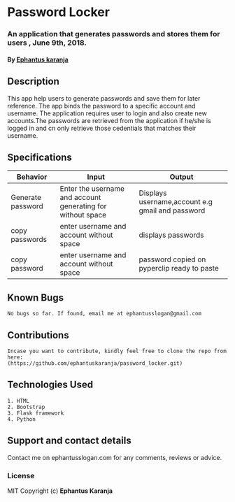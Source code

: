 # Password Locker
### An application that generates passwords and stores them for users , June 9th, 2018.
#### By **[Ephantus karanja](https://github.com/ephantuskaranja)**
## Description
This app help users to generate passwords and save them for later reference. The app binds the password to a specific account and username. The application requires user to login and also create new accounts.The passwords are retrieved from the application if he/she is logged in and cn only retrieve those cedentials that matches their username.
## Specifications
| Behavior                  | Input                     | Output                    |
| ------------------------- | ------------------------- | ------------------------- |
| Generate password| Enter the username and account generating for without space | Displays username,account e.g gmail and password |
| copy passwords | enter username and account without space | displays passwords |
| copy password | enter username and account without space | password copied on pyperclip ready to paste |

## Known Bugs
    No bugs so far. If found, email me at ephantusslogan@gmail.com

## Contributions
    Incase you want to contribute, kindly feel free to clone the repo from here:
    (https://github.com/ephantuskaranja/password_locker.git)

## Technologies Used
    1. HTML
    2. Bootstrap
    3. Flask framework
    4. Python

## Support and contact details
Contact me on ephantusslogan.com for any comments, reviews or advice.

### License
MIT
Copyright (c) **Ephantus Karanja**